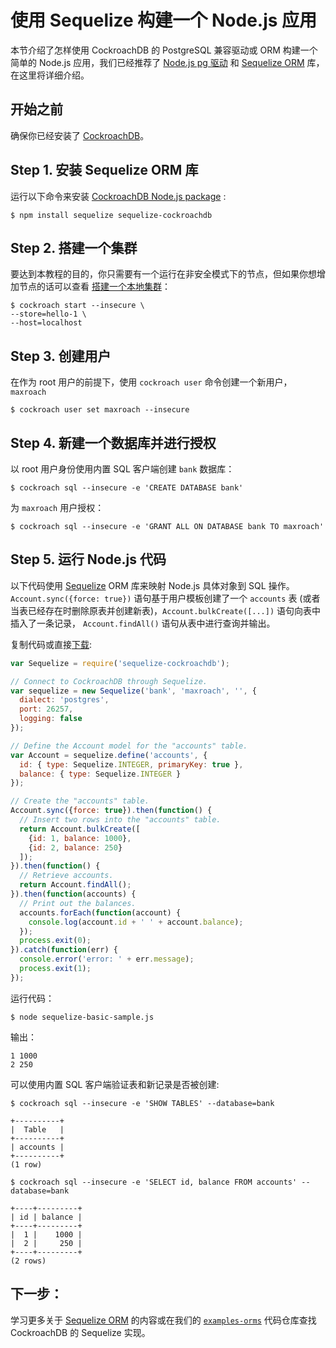 # 使用 Sequelize 构建一个 Node.js 应用

本节介绍了怎样使用 CockroachDB 的 PostgreSQL 兼容驱动或 ORM 构建一个简单的 Node.js 应用，我们已经推荐了 [Node.js pg 驱动](https://www.npmjs.com/package/pg) 和 [Sequelize ORM](http://docs.sequelizejs.com/en/v3/) 库，在这里将详细介绍。

## 开始之前

确保你已经安装了 [CockroachDB](https://www.cockroachlabs.com/docs/stable/install-cockroachdb.html)。

## Step 1. 安装 Sequelize ORM 库

运行以下命令来安装  [CockroachDB Node.js package](https://github.com/cockroachdb/sequelize-cockroachdb) :

~~~ shell
$ npm install sequelize sequelize-cockroachdb
~~~

## Step 2. 搭建一个集群

要达到本教程的目的，你只需要有一个运行在非安全模式下的节点，但如果你想增加节点的话可以查看 [搭建一个本地集群](https://www.cockroachlabs.com/docs/stable/start-a-local-cluster.html)：

```shell
$ cockroach start --insecure \
--store=hello-1 \
--host=localhost
```

## Step 3. 创建用户 

在作为 root 用户的前提下，使用 `cockroach user` 命令创建一个新用户，`maxroach`

```shell
$ cockroach user set maxroach --insecure
```

## Step 4. 新建一个数据库并进行授权 

以 root 用户身份使用内置 SQL 客户端创建 `bank` 数据库：

```shell
$ cockroach sql --insecure -e 'CREATE DATABASE bank'
```

为 `maxroach` 用户授权：

```shell
$ cockroach sql --insecure -e 'GRANT ALL ON DATABASE bank TO maxroach'
```

## Step 5. 运行 Node.js 代码

以下代码使用 [Sequelize](http://docs.sequelizejs.com/en/v3/) ORM 库来映射 Node.js 具体对象到 SQL 操作。`Account.sync({force: true})` 语句基于用户模板创建了一个 `accounts` 表 (或者当表已经存在时删除原表并创建新表)，`Account.bulkCreate([...])` 语句向表中插入了一条记录， `Account.findAll()` 语句从表中进行查询并输出。

复制代码或直接[下载](https://raw.githubusercontent.com/cockroachdb/docs/master/_includes/app/sequelize-basic-sample.js):

~~~ js
var Sequelize = require('sequelize-cockroachdb');

// Connect to CockroachDB through Sequelize.
var sequelize = new Sequelize('bank', 'maxroach', '', {
  dialect: 'postgres',
  port: 26257,
  logging: false
});

// Define the Account model for the "accounts" table.
var Account = sequelize.define('accounts', {
  id: { type: Sequelize.INTEGER, primaryKey: true },
  balance: { type: Sequelize.INTEGER }
});

// Create the "accounts" table.
Account.sync({force: true}).then(function() {
  // Insert two rows into the "accounts" table.
  return Account.bulkCreate([
    {id: 1, balance: 1000},
    {id: 2, balance: 250}
  ]);
}).then(function() {
  // Retrieve accounts.
  return Account.findAll();
}).then(function(accounts) {
  // Print out the balances.
  accounts.forEach(function(account) {
    console.log(account.id + ' ' + account.balance);
  });
  process.exit(0);
}).catch(function(err) {
  console.error('error: ' + err.message);
  process.exit(1);
});
~~~

运行代码：
~~~ shell
$ node sequelize-basic-sample.js
~~~

输出：

~~~ shell
1 1000
2 250
~~~

可以使用内置 SQL 客户端验证表和新记录是否被创建:

~~~ shell
$ cockroach sql --insecure -e 'SHOW TABLES' --database=bank
~~~

~~~
+----------+
|  Table   |
+----------+
| accounts |
+----------+
(1 row)
~~~

~~~ shell
$ cockroach sql --insecure -e 'SELECT id, balance FROM accounts' --database=bank
~~~

~~~
+----+---------+
| id | balance |
+----+---------+
|  1 |    1000 |
|  2 |     250 |
+----+---------+
(2 rows)
~~~

## 下一步：

学习更多关于 [Sequelize ORM](http://docs.sequelizejs.com/en/v3/) 的内容或在我们的 [`examples-orms`](https://github.com/cockroachdb/examples-orms) 代码仓库查找 CockroachDB 的 Sequelize 实现。
